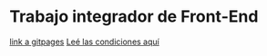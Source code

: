 # Trabajo integrador de Front-End

[link a gitpages](https://enano79.github.io/cac-integrador-front-2022c1/)
[Leé las condiciones aquí](https://cac2022c1-fullstackjava-22033.github.io/cac-integrador-front-2022c1/enunciado/enunciado.html)
